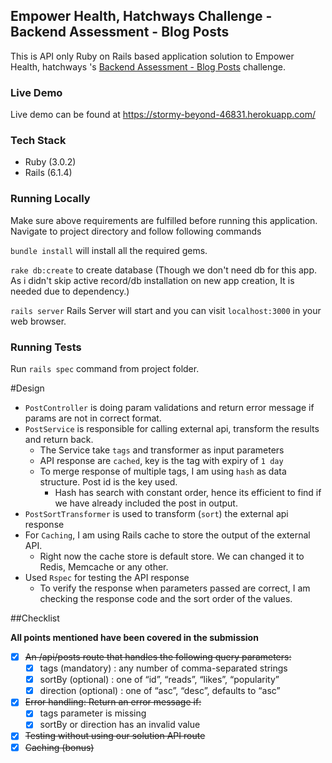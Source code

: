 ## Empower Health, Hatchways Challenge - Backend Assessment - Blog Posts

This is API only Ruby on Rails based application solution to Empower Health, hatchways 's [Backend Assessment - Blog Posts](https://storage.googleapis.com/hatchways-app.appspot.com/assessments/data/instructions/b-3/Back-end%20Assessment%20-%20Blog%20Posts-TZW3TH2D4VFVDPKH4D6C.pdf) challenge.

### Live Demo
Live demo can be found at https://stormy-beyond-46831.herokuapp.com/

### Tech Stack
* Ruby (3.0.2)
* Rails (6.1.4)

### Running Locally
Make sure above requirements are fulfilled before running this application.
Navigate to project directory and follow following commands

`bundle install` will install all the required gems.

`rake db:create` to create database (Though we don't need db for this app. As i didn't skip active record/db installation on new app creation, It is needed due to dependency.)

`rails server` Rails Server will start and you can visit `localhost:3000` in your web browser.

### Running Tests
Run `rails spec` command from project folder.

#Design
- `PostController` is doing param validations and return error message if params are not in correct format.
- `PostService` is responsible for calling external api, transform the results and return back.
    - The Service take `tags` and transformer as input parameters 
    - API response are `cached`, key is the tag with expiry of `1 day`
    - To merge response of multiple tags, I am using `hash` as data structure. Post id is the key used. 
      - Hash has search with constant order, hence its efficient to find if we have already included the post in output.
- `PostSortTransformer` is used to transform (`sort`) the external api response
- For `Caching`, I am using Rails cache to store the output of the external API.
  - Right now the cache store is default store. We can changed it to Redis, Memcache or any other.
- Used `Rspec` for testing the API response
  - To verify the response when parameters passed are correct, I am checking the response code and the sort order of the values.
      

##Checklist

**All points mentioned have been covered in the submission**

-[x] ~~An /api/posts route that handles the following query parameters:~~
    -[x] tags (mandatory) : any number of comma-separated strings
    -[x] sortBy (optional) : one of “id”, “reads”, “likes”, “popularity”
    -[x] direction (optional) : one of “asc”, “desc”, defaults to “asc”
-[x] ~~Error handling: Return an error message if:~~
    -[x] tags parameter is missing
    -[x] sortBy or direction has an invalid value
-[x] ~~Testing without using our solution API route~~
-[x] ~~Caching (bonus)~~